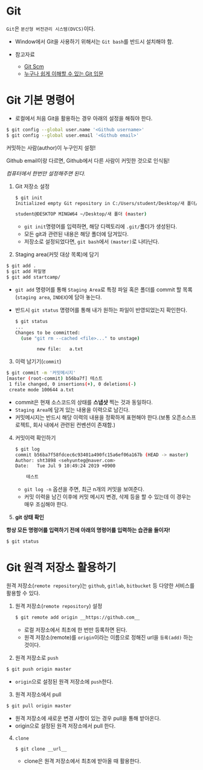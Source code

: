 # Git

`Git`은 `분산형 버전관리 시스템(DVCS)`이다.

* Window에서  Git을 사용하기 위해서는 `Git bash`를 반드시 설치해야 함.

* 참고자료
  * [Git Scm](https://git-scm.com/book/ko/v2)
  * [누구나 쉽게 이해할 수 있는 Git 입문](https://backlog.com/git-tutorial/kr/intro/intro1_1.html)



# Git 기본 명령어

* 로컬에서 처음 Git을 활용하는 경우 아래의 설정을 해줘야 한다.

```bash
$ git config --global user.name '<Github username>'
$ git config --global user.email '<Github email>'
```

커밋하는 사람(author)이 누구인지 설정!

Github email이랑 다르면, Github에서 다른 사람이 커밋한 것으로 인식됨!

*컴퓨터에서 한번만 설정해주면 된다.*



1. Git 저장소 설정

   ```bash
   $ git init
   Initialized empty Git repository in C:/Users/student/Desktop/새 폴더/.git/
   
   student@DESKTOP MINGW64 ~/Desktop/새 폴더 (master)
   
   ```

   * `git init`명령어를 입력하면, 해당 디렉토리에  `.git/`폴더가 생성된다.
   * 모든 git과 관련된 내용은 해당 폴더에 담겨있다.
   * 저장소로 설정되었다면, `git bash`에서 `(master)`로 나타난다.

2.  Staging area(커밋 대상 목록)에 담기

   ```bash
   $ git add .
   $ git add 파일명
   $ git add startcamp/
   ```

   * `git add` 명령어를 통해 `Staging Area`로 특정 파일 혹은 폴더를 commit 할 목록(`staging area`, `INDEX`)에 담아 놓는다.

   * 반드시 `git status` 명령어를 통해 내가 원하는 파일이 반영되었는지 확인한다.

     ```bash
     $ git status
     ...
     Changes to be committed:
       (use "git rm --cached <file>..." to unstage)
     
             new file:   a.txt
     ```

3.  이력 남기기(`commit`)

   ```bash
   $ git commit -m '커밋메시지'
   [master (root-commit) b56ba7f] 테스트
    1 file changed, 0 insertions(+), 0 deletions(-)
    create mode 100644 a.txt
   ```

   * commit은 현재 소스코드의 상태를 **스냅샷** 찍는 것과 동일하다.
   * `Staging Area`에 담겨 있는 내용을 이력으로 남긴다.
   * 커밋메시지는 반드시 해당 이력의 내용을 정확하게 표현해야 한다.(보통 오픈소스프로젝트, 회사 내에서 관련된 컨벤션이 존재함.)

4. 커밋이력 확인하기

   ```bash
   $ git log
   commit b56ba7f58fdcec6c93401a490fc15a6ef06a167b (HEAD -> master)
   Author: sht3898 <sehyunteg@naver.com>
   Date:   Tue Jul 9 10:49:24 2019 +0900
   
       테스트
   ```

   * `git log -n` 옵션을 주면, 최근 n개의 커밋을 보여준다.
   * 커밋 이력을 남긴 이후에 커밋 메시지 변경, 삭제 등을 할 수 있는데 이 경우는 매우 조심해야 한다.

5.  **git 상태 확인**

   **항상 모든 명령어를 입력하기 전에 아래의 명령어를 입력하는 습관을 들이자!**

   ```bash
   $ git status
   ```





# Git 원격 저장소 활용하기

원격 저장소(`remote repository`)는 `github`, `gitlab`, `bitbucket` 등 다양한 서비스를 활용할 수 있다.

1. 원격 저장소(`remote repository`) 설정

   ```bash
   $ git remote add origin __https://github.com__
   ```

   * 로컬 저장소에서 최초에 한 번만 등록하면 된다.
   * 원격 저장소(remote)를 `origin`이라는 이름으로 정해진 url을 `등록(add)` 하는 것이다.

2.  원격 저장소로 `push`

   ```bash
   $ git push origin master
   ```

   * `origin`으로 설정된 원격 저장소에 `push`한다.

3.  원격 저장소에서  pull

   ```bash
   $ git pull origin master
   ```

   * 원격 저장소에 새로운 변경 사항이 있는 경우 pull을 통해 받아온다.
   * origin으로 설정된 원격 저장소에서 pull 한다.

4. `clone`

   ```bash
   $ git clone __url__
   ```

   * clone은 원격 저장소에서 최초에 받아올 때 활용한다.

 